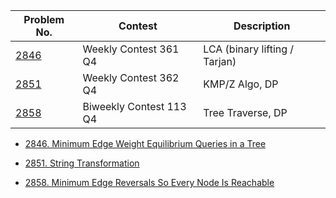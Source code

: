 | Problem No. | Contest                 | Description                   |
| ----------- | ----------------------- | ----------------------------- |
| [2846]      | Weekly Contest 361 Q4   | LCA (binary lifting / Tarjan) |
| [2851]      | Weekly Contest 362 Q4   | KMP/Z Algo, DP                |
| [2858]      | Biweekly Contest 113 Q4 | Tree Traverse, DP             |

- [2846. Minimum Edge Weight Equilibrium Queries in a Tree](https://leetcode.com/problems/minimum-edge-weight-equilibrium-queries-in-a-tree/)

- [2851. String Transformation](https://leetcode.com/problems/string-transformation/)
- [2858. Minimum Edge Reversals So Every Node Is Reachable](https://leetcode.com/problems/minimum-edge-reversals-so-every-node-is-reachable/)

[2846]: https://leetcode.com/problems/minimum-edge-weight-equilibrium-queries-in-a-tree/
[2851]: https://leetcode.com/problems/string-transformation/
[2858]: https://leetcode.com/problems/minimum-edge-reversals-so-every-node-is-reachable/
